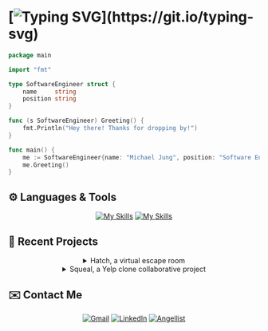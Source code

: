 # [![Typing SVG](https://readme-typing-svg.herokuapp.com?font=Open+Sans&size=30&pause=1000&color=2A628F&vCenter=true&width=500&lines=Hey+there,+I'm+Michael+Jung;Full+Stack+Software+Engineer;Check+out+my+projects+below!)](https://git.io/typing-svg)

```go
package main

import "fmt"

type SoftwareEngineer struct {
    name     string
    position string
}

func (s SoftwareEngineer) Greeting() {
    fmt.Println("Hey there! Thanks for dropping by!")
}

func main() {
    me := SoftwareEngineer{name: "Michael Jung", position: "Software Engineer"}
    me.Greeting()
}
```

<!-- JS VERSION:
```js
class SoftwareEngineer {
    constructor(name, position, location) {
        this.name = name;
        this.position = position;
        this.location = location;
    }

    greeting() {
        console.log("Hey there! Thanks for dropping by!");
    }

    briefBackground() {
        console.log(
            `I'm a University of California, Berkeley alumnus & Master's-prepared nurse turned Software Engineer,
            based in the ${this.location}. I'd love to chat over a cup of ☕.`
        );
    }

    currKbdSetup() {
        console.log("I currently use a QK75 with Cherry MX Blacks on Aluminum. Would love to try out a Kohaku!");
    }
}


const me = new SoftwareEngineer('Michael Jung', 'Software Engineer', 'SF Bay Area');
me.greeting();


if (user.role === "recruiter") me.briefBackground();
if (user.hobbies.includes("keyboard enthusiast")) me.currKbdSetup();
```
-->

## ⚙️ Languages & Tools

<div align="center">

<!-- [![My Skills](https://skillicons.dev/icons?i=js,ts,nodejs,express,sequelize,react,redux,py,flask,go,html,css,pug,bootstrap,aws,postgres,sqlite,docker,heroku,postman,git)](https://skillicons.dev) -->
[![My Skills](https://skillicons.dev/icons?i=js,ts,go,py)](https://skillicons.dev)
[![My Skills](https://skillicons.dev/icons?i=nodejs,express,sequelize,react,redux,flask,html,css,pug,bootstrap,aws,postgres,sqlite,docker,heroku,postman,git)](https://skillicons.dev)

</div>


## 💼 Recent Projects

<div align="center">

<details>
<summary>Hatch, a virtual escape room</summary>
<br>

[![Hatch](https://i.imgur.com/Fbw0f2h.gif)](https://escape-hatch.herokuapp.com/)

</details>


<details>
<summary>Squeal, a Yelp clone collaborative project</summary>
<br>
    
[![Squeal](https://i.imgur.com/e75RInS.gif)](https://squeal-yelp.herokuapp.com/)
    
</details>


<!-- <details>
<summary>Carebnb, an Airbnb clone</summary>
<br>

[![Carebnb](https://i.imgur.com/vHobxth.jpg)](https://carebnb-2022.herokuapp.com/)

</details> -->

</div>

## ✉️ Contact Me

<div align="center">

[![Gmail](https://img.shields.io/badge/Gmail-D14836?style=for-the-badge&logo=gmail&logoColor=white)](mailto:jung.michaelh@gmail.com)
[![LinkedIn](https://img.shields.io/badge/linkedin-%230077B5.svg?style=for-the-badge&logo=linkedin&logoColor=white)](https://www.linkedin.com/in/michael-h-jung/)
[![Angellist](https://img.shields.io/badge/AngelList-000000?style=for-the-badge&logo=AngelList&logoColor=white)](https://angel.co/u/michaelhjung)
    
</div>
    
    
<!-- ## 📈 Github Stats -->

<div align="center">

<!-- [![Michael's GitHub stats](https://github-readme-stats.vercel.app/api?username=michaelhjung&count_private=true&show_icons=true&theme=noctis_minimus)](https://github.com/anuraghazra/github-readme-stats) -->

<!-- [![GitHub Streak](https://streak-stats.demolab.com/?user=michaelhjung&theme=dark)](https://git.io/streak-stats) -->

<!-- ![Leetcode Stats](https://leetcard.jacoblin.cool/michaelhjung?theme=dark) -->
    
<!-- ![](https://komarev.com/ghpvc/?username=michaelhjung&style=for-the-badge) -->

</div>
